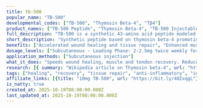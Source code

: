 ```yaml
---
title: tb-500
popular_name: "TB-500"
developmental_codes: ["TB-500", "Thymosin Beta-4", "Tβ4"]
product_names: ["TB-500 Peptide", "Thymosin Beta-4", "TB-500 Injectable"]
full_description: "TB-500 is a synthetic 43-amino acid peptide modeled after thymosin beta-4 (Tβ4), a naturally occurring protein found throughout the human body that plays critical roles in tissue regeneration, wound healing, and inflammation modulation. Its primary mechanism involves binding to actin, a protein essential for cell structure and movement, thereby promoting cell migration, angiogenesis (new blood vessel formation), and tissue remodeling. TB-500 has demonstrated significant potential in preclinical studies for accelerating soft tissue repair, enhancing wound closure, improving cardiovascular function post-injury, supporting muscle and tendon recovery, and promoting neuroregeneration. The peptide works by reducing pro-inflammatory cytokines while promoting anti-inflammatory mediators, creating an optimal regenerative environment. Research has shown benefits in cardiac protection following myocardial infarction, enhanced muscle fiber repair after strain or trauma, accelerated dermal and epithelial wound healing with reduced scarring, improved joint flexibility and tendon resilience, and potential neuroprotective effects in models of spinal cord and peripheral nerve injury. However, like BPC-157, TB-500 lacks substantial human clinical trial data and is not FDA-approved for therapeutic use. It is classified as a prohibited substance by the World Anti-Doping Agency (WADA) and remains designated for research use only. Quality control concerns exist as it is an unregulated compound in most jurisdictions. While animal studies suggest it is generally well-tolerated, comprehensive human safety data is limited."
short_description: "Synthetic peptide based on thymosin beta-4 promoting tissue repair, wound healing, and muscle recovery through actin regulation. Strong animal research, limited human data. Not FDA-approved."
benefits: ["Accelerated wound healing and tissue repair", "Enhanced muscle and tendon recovery", "Improved joint flexibility and mobility", "Powerful anti-inflammatory effects", "Cardiovascular protection and angiogenesis", "Reduced scar tissue formation", "Enhanced post-surgical recovery", "Potential neuroprotective and regenerative effects", "Improved blood vessel formation", "Faster recovery from soft tissue injuries"]
dosage_levels: ["Subcutaneous - Loading Phase: 2-2.5mg twice weekly for 4-6 weeks", "Subcutaneous - Maintenance: 2mg once weekly or 5mg every 2 weeks", "Subcutaneous - Acute Injury: 2.5mg twice weekly for 2-4 weeks, then reduce", "Can be combined with BPC-157 for enhanced tissue repair", "Typical cycle: 4-8 weeks loading, followed by maintenance or off-period", "Inject subcutaneously in abdomen, thigh, or near injury site", "Reconstitute with bacteriostatic water, store refrigerated 2-8°C", "Use within 30 days after reconstitution"]
application_methods: ["Subcutaneous injection"]
what_it_does: "Speeds wound healing, muscle and tendon recovery. Reduces inflammation, improves joint mobility, minimizes scar tissue formation."
research: [{ summary: "Wikipedia article on Thymosin beta-4", url: "https://en.wikipedia.org/wiki/Thymosin_beta-4" }, { summary: "PubMed database search", url: "https://pubmed.ncbi.nlm.nih.gov/?term=thymosin+beta-4" }, { summary: "Clinical trials search", url: "https://clinicaltrials.gov/search?term=thymosin+beta-4" }, { summary: "Wound healing research", url: "https://pubmed.ncbi.nlm.nih.gov/29693726/" }, { summary: "Cardiovascular protection study", url: "https://pubmed.ncbi.nlm.nih.gov/17329404/" }, { summary: "Tissue repair mechanisms", url: "https://pubmed.ncbi.nlm.nih.gov/18363588/" }, { summary: "Muscle regeneration research", url: "https://pubmed.ncbi.nlm.nih.gov/20625191/" }, { summary: "Angiogenesis effects study", url: "https://pubmed.ncbi.nlm.nih.gov/15331595/" }, { summary: "Neuroprotection study", url: "https://pubmed.ncbi.nlm.nih.gov/21411663/" }]
tags: ["healing", "recovery", "tissue repair", "anti-inflammatory", "injectable", "subcutaneous"]
affiliate_links: [{title: "10mg TB-500", url: "https://bit.ly/48IxqgL"}, {title: "Bacteriostatic Water Reconstitution Solution 10ml", url: "https://bit.ly/3L8IxFM"}]
is_natty: true
created_at: 2025-10-19T08:00:00.000Z
last_updated_at: 2025-10-19T08:00:00.000Z
---
```



